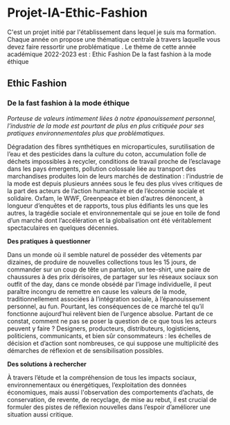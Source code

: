 # Projet-IA-Ethic-Fashion
C'est un projet initié par l'établissement dans lequel je suis ma formation.  Chaque année on propose une thématique centrale à travers laquelle vous devez faire ressortir une problématique . Le thème de cette année académique 2022-2023 est :  Ethic Fashion De la fast fashion à la mode éthique
## Ethic Fashion
### De la fast fashion à la mode éthique
*Porteuse de valeurs intimement liées à notre épanouissement personnel, l’industrie de la mode est pourtant de
plus en plus critiquée pour ses pratiques environnementales plus que problématiques.*

Dégradation des fibres synthétiques en microparticules, surutilisation de l’eau et des pesticides
dans la culture du coton, accumulation folle de déchets impossibles à recycler, conditions de
travail proche de l’esclavage dans les pays émergents, pollution colossale liée au transport des
marchandises produites loin de leurs marchés de destination : l’industrie de la mode est depuis
plusieurs années sous le feu des plus vives critiques de la part des acteurs de l’action humanitaire
et de l’économie sociale et solidaire.
Oxfam, le WWF, Greenpeace et bien d’autres dénoncent, à longueur d’enquêtes et de rapports,
tous plus édifiants les uns que les autres, la tragédie sociale et environnementale qui se joue en
toile de fond d’un marché dont l’accélération et la globalisation ont été véritablement
spectaculaires en quelques décennies.

**Des pratiques à questionner**

Dans un monde où il semble naturel de posséder des vêtements par dizaines, de produire de
nouvelles collections tous les 15 jours, de commander sur un coup de tête un pantalon, un
tee-shirt, une paire de chaussures à des prix dérisoires, de partager sur les réseaux sociaux son
outfit of the day, dans ce monde obsédé par l’image individuelle, il peut paraître incongru de
remettre en cause les valeurs de la mode, traditionnellement associées à l’intégration sociale, à
l’épanouissement personnel, au fun.
Pourtant, les conséquences de ce marché tel qu’il fonctionne aujourd’hui relèvent bien de
l’urgence absolue.
Partant de ce constat, comment ne pas se poser la question de ce que tous les acteurs peuvent y
faire ? Designers, producteurs, distributeurs, logisticiens, politiciens, communicants, et bien sûr
consommateurs : les échelles de décision et d’action sont nombreuses, ce qui suppose une
multiplicité des démarches de réflexion et de sensibilisation possibles.

**Des solutions à rechercher**

À travers l’étude et la compréhension de tous les impacts sociaux, environnementaux ou
énergétiques, l’exploitation des données économiques, mais aussi l'observation des
comportements d’achats, de conservation, de revente, de recyclage, de mise au rebut, il est
crucial de formuler des pistes de réflexion nouvelles dans l’espoir d’améliorer une situation aussi
critique.
